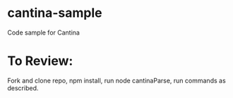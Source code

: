 # cantina-sample
Code sample for Cantina


# To Review:
Fork and clone repo, npm install, run node cantinaParse, run commands as described.
